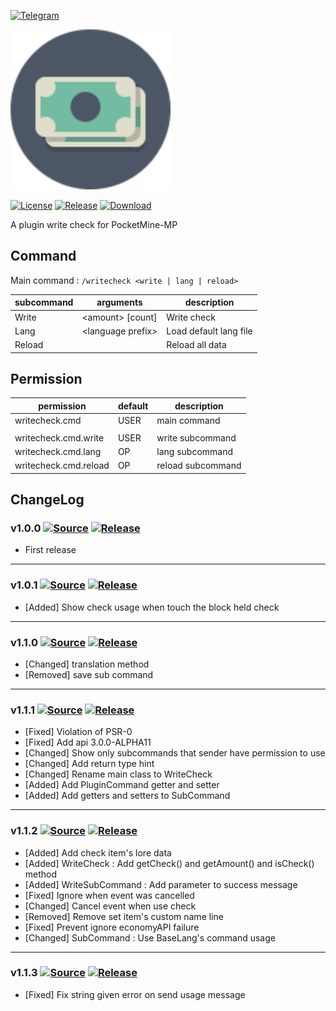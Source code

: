 [![Telegram](https://img.shields.io/badge/Telegram-PresentKim-blue.svg?logo=telegram)](https://t.me/PresentKim)

<img src="./assets/icon/index.svg" height="256" width="256">  

[![License](https://img.shields.io/github/license/PMMPPlugin/WriteCheck.svg?label=License)](LICENSE)
[![Release](https://img.shields.io/github/release/PMMPPlugin/WriteCheck.svg?label=Release)](https://github.com/PMMPPlugin/WriteCheck/releases/latest)
[![Download](https://img.shields.io/github/downloads/PMMPPlugin/WriteCheck/total.svg?label=Download)](https://github.com/PMMPPlugin/WriteCheck/releases/latest)


A plugin write check for PocketMine-MP

## Command
Main command : `/writecheck <write | lang | reload>`

| subcommand | arguments                        | description                 |
| ---------- | -------------------------------- | --------------------------- |
| Write      | \<amount\> \[count\]             | Write check                 |
| Lang       | \<language prefix\>              | Load default lang file      |
| Reload     |                                  | Reload all data             |




## Permission
| permission            | default | description       |
| --------------------- | ------- | ----------------- |
| writecheck.cmd        | USER    | main command      |
|                       |         |                   |
| writecheck.cmd.write  | USER    | write subcommand  |
| writecheck.cmd.lang   | OP      | lang subcommand   |
| writecheck.cmd.reload | OP      | reload subcommand |




## ChangeLog
### v1.0.0 [![Source](https://img.shields.io/badge/source-v1.0.0-blue.png?label=source)](https://github.com/PMMPPlugin/WriteCheck/tree/v1.0.0) [![Release](https://img.shields.io/github/downloads/PMMPPlugin/WriteCheck/v1.0.0/total.png?label=download&colorB=1fadad)](https://github.com/PMMPPlugin/WriteCheck/releases/v1.0.0)
- First release
  
  
---
### v1.0.1 [![Source](https://img.shields.io/badge/source-v1.0.1-blue.png?label=source)](https://github.com/PMMPPlugin/WriteCheck/tree/v1.0.1) [![Release](https://img.shields.io/github/downloads/PMMPPlugin/WriteCheck/v1.0.1/total.png?label=download&colorB=1fadad)](https://github.com/PMMPPlugin/WriteCheck/releases/v1.0.1)
- \[Added\] Show check usage when touch the block held check
  
  
---
### v1.1.0 [![Source](https://img.shields.io/badge/source-v1.1.0-blue.png?label=source)](https://github.com/PMMPPlugin/WriteCheck/tree/v1.1.0) [![Release](https://img.shields.io/github/downloads/PMMPPlugin/WriteCheck/v1.1.0/total.png?label=download&colorB=1fadad)](https://github.com/PMMPPlugin/WriteCheck/releases/v1.1.0)
- \[Changed\] translation method
- \[Removed\] save sub command
  
  
---
### v1.1.1 [![Source](https://img.shields.io/badge/source-v1.1.1-blue.png?label=source)](https://github.com/PMMPPlugin/WriteCheck/tree/v1.1.1) [![Release](https://img.shields.io/github/downloads/PMMPPlugin/WriteCheck/v1.1.1/total.png?label=download&colorB=1fadad)](https://github.com/PMMPPlugin/WriteCheck/releases/v1.1.1)
- \[Fixed\] Violation of PSR-0
- \[Fixed\] Add api 3.0.0-ALPHA11
- \[Changed\] Show only subcommands that sender have permission to use
- \[Changed\] Add return type hint
- \[Changed\] Rename main class to WriteCheck
- \[Added\] Add PluginCommand getter and setter
- \[Added\] Add getters and setters to SubCommand
  
  
---
### v1.1.2 [![Source](https://img.shields.io/badge/source-v1.1.2-blue.png?label=source)](https://github.com/PMMPPlugin/WriteCheck/tree/v1.1.2) [![Release](https://img.shields.io/github/downloads/PMMPPlugin/WriteCheck/v1.1.2/total.png?label=download&colorB=1fadad)](https://github.com/PMMPPlugin/WriteCheck/releases/v1.1.2)
- \[Added\] Add check item's lore data
- \[Added\] WriteCheck : Add getCheck() and getAmount() and isCheck() method
- \[Added\] WriteSubCommand : Add parameter to success message
- \[Fixed\] Ignore when event was cancelled
- \[Changed\] Cancel event when use check
- \[Removed\] Remove set item's custom name line
- \[Fixed\] Prevent ignore economyAPI failure
- \[Changed\] SubCommand : Use BaseLang's command usage
  
  
---
### v1.1.3 [![Source](https://img.shields.io/badge/source-v1.1.3-blue.png?label=source)](https://github.com/PMMPPlugin/WriteCheck/tree/v1.1.3) [![Release](https://img.shields.io/github/downloads/PMMPPlugin/WriteCheck/v1.1.3/total.png?label=download&colorB=1fadad)](https://github.com/PMMPPlugin/WriteCheck/releases/v1.1.3)
- \[Fixed\] Fix string given error on send usage message
